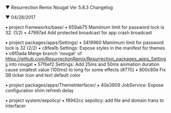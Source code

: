 
 ▼ Resurrection Remix Nougat Ver 5.8.3 Changelog


 ▼ 04/28/2017

 ▪ project frameworks/base/
 ▪ 659ab75 Mamimum limit for password lock is 32. (1/2)
 ▪ 47997ad Add protected broadcast for app crash broadcast

 ▪ project packages/apps/Settings/
 ▪ 3419960 Mamimum limit for password lock is 32 (2/2)
 ▪ c8fea1b Settings: Expose styles in the manifest for themes
 ▪ c6f0ada Merge branch 'nougat' of https://github.com/ResurrectionRemix/Resurrection_packages_apps_Settings into nougat
 ▪ 57fbef2 Settings: Add 25ms and 50ms animation duration cause smallest value (100ms) to long for some effects (#770)
 ▪ 800c80e Fix SB ticker icon and text default color

 ▪ project packages/apps/ThemeInterfacer/
 ▪ 40e3809 JobService: Expose configuration shim refresh delay

 ▪ project system/sepolicy/
 ▪ f8942cc sepolicy: add file and domain trans to interfacer

